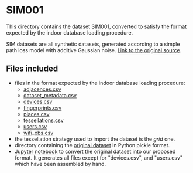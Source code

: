 # SIM001

This directory contains the dataset SIM001, converted to satisfy the format expected by the indoor database loading procedure.

SIM datasets are all synthetic datasets, generated according to a simple path loss model with additive Gaussian noise. [Link to the original source](https://www.mdpi.com/1424-8220/17/12/2736).

## Files included

* files in the format expected by the indoor database loading procedure:
  * [adjacences.csv](https://github.com/dslab-uniud/Database-indoor/blob/main/Datasets/converted_datasets/SIM001/adjacences.csv)
  * [dataset_metadata.csv](https://github.com/dslab-uniud/Database-indoor/blob/main/Datasets/converted_datasets/SIM001/dataset_metadata.csv)
  * [devices.csv](https://github.com/dslab-uniud/Database-indoor/blob/main/Datasets/converted_datasets/SIM001/devices.csv)
  * [fingerprints.csv](https://github.com/dslab-uniud/Database-indoor/blob/main/Datasets/converted_datasets/SIM001/fingerprints.csv)
  * [places.csv](https://github.com/dslab-uniud/Database-indoor/blob/main/Datasets/converted_datasets/SIM001/places.csv)
  * [tessellations.csv](https://github.com/dslab-uniud/Database-indoor/blob/main/Datasets/converted_datasets/SIM001/tessellations.csv)
  * [users.csv](https://github.com/dslab-uniud/Database-indoor/blob/main/Datasets/converted_datasets/SIM001/users.csv)
  * [wifi_obs.csv](https://github.com/dslab-uniud/Database-indoor/blob/main/Datasets/converted_datasets/SIM001/wifi_obs.csv)
* the tessellation strategy used to import the dataset is the _grid_ one.
* directory containing the [original dataset](https://github.com/dslab-uniud/Database-indoor/blob/main/Datasets/raw_datasets/SIM/SIM001/) in Python pickle format.
* [Jupyter notebook](https://github.com/dslab-uniud/Database-indoor/blob/main/Datasets/sim_convert.ipynb) to convert the original dataset into our proposed format. It generates all files except for "devices.csv", and "users.csv" which have been assembled by hand.
